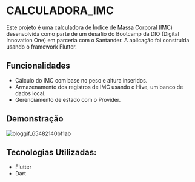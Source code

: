 # CALCULADORA_IMC
Este projeto é uma calculadora de Índice de Massa Corporal (IMC) desenvolvida como parte de um desafio do Bootcamp da DIO (Digital Innovation One) em parceria com o Santander. A aplicação foi construída usando o framework Flutter.


## Funcionalidades
- Cálculo do IMC com base no peso e altura inseridos.
- Armazenamento dos registros de IMC usando o Hive, um banco de dados local.
- Gerenciamento de estado com o Provider.

## Demonstração
![bloggif_65482140bf1ab](https://github.com/gabrieelfelix/imc_app_calculator/assets/102039571/e74454e1-f27a-403c-9595-a3b21d6b8b4c)



## Tecnologias Utilizadas:

- Flutter
- Dart

